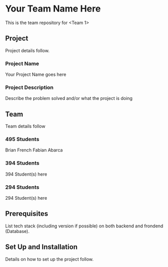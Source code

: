 # Your Team Name Here

This is the team repository for <Team 1>

## Project

Project details follow. 

### Project Name
Your Project Name goes here

### Project Description  
Describe the problem solved and/or what the project is doing

## Team

Team details follow

### 495 Students 

Brian French
Fabian Abarca

### 394 Students

394 Student(s) here

### 294 Students

294 Student(s) here

## Prerequisites

List tech stack (including version if possible) on both backend and frondend (Database).

## Set Up and Installation

Details on how to set up the project follow.

<put the details here>
